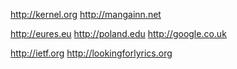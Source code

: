 http://kernel.org http://mangainn.net 

http://eures.eu http://poland.edu http://google.co.uk

http://ietf.org http://lookingforlyrics.org

